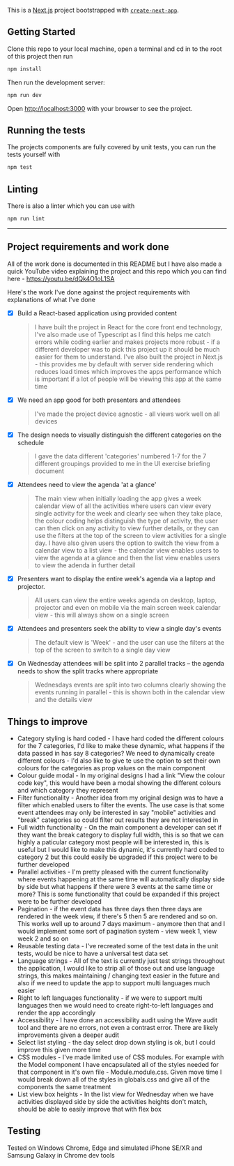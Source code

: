 This is a [Next.js](https://nextjs.org/) project bootstrapped with [`create-next-app`](https://github.com/vercel/next.js/tree/canary/packages/create-next-app).

## Getting Started

Clone this repo to your local machine, open a terminal and cd in to the root of this project then run

```bash
npm install
```

Then run the development server:

```bash
npm run dev
```

Open [http://localhost:3000](http://localhost:3000) with your browser to see the project.

## Running the tests

The projects components are fully covered by unit tests, you can run the tests yourself with

```bash
npm test
```

## Linting

There is also a linter which you can use with

```bash
npm run lint
```

---

## Project requirements and work done

All of the work done is documented in this README but I have also made a quick YouTube video explaining the project and this repo which you can find here - https://youtu.be/dQk4O1oL1SA

Here's the work I've done against the project requirements with explanations of what I've done

- [x] Build a React-based application using provided content

  > I have built the project in React for the core front end technology, I've also made use of Typescript as I find this helps me catch errors while coding earlier and makes projects more robust - if a different developer was to pick this project up it should be much easier for them to understand. I've also built the project in Next.js - this provides me by default with server side rendering which reduces load times which improves the apps performance which is important if a lot of people will be viewing this app at the same time

- [x] We need an app good for both presenters and attendees

  > I've made the project device agnostic - all views work well on all devices

- [x] The design needs to visually distinguish the different categories on the schedule

  > I gave the data different 'categories' numbered 1-7 for the 7 different groupings provided to me in the UI exercise briefing document

- [x] Attendees need to view the agenda 'at a glance'

  > The main view when initially loading the app gives a week calendar view of all the activities where users can view every single activity for the week and clearly see when they take place, the colour coding helps distinguish the type of activity, the user can then click on any activity to view further details, or they can use the filters at the top of the screen to view activities for a single day. I have also given users the option to switch the view from a calendar view to a list view - the calendar view enables users to view the agenda at a glance and then the list view enables users to view the adenda in further detail

- [x] Presenters want to display the entire week's agenda via a laptop and projector.

  > All users can view the entire weeks agenda on desktop, laptop, projector and even on mobile via the main screen week calendar view - this will always show on a single screen

- [x] Attendees and presenters seek the ability to view a single day's events

  > The default view is 'Week' - and the user can use the filters at the top of the screen to switch to a single day view

- [x] On Wednesday attendees will be split into 2 parallel tracks – the agenda needs to show the split tracks where appropriate

  > Wednesdays events are split into two columns clearly showing the events running in parallel - this is shown both in the calendar view and the details view

## Things to improve

- Category styling is hard coded - I have hard coded the different colours for the 7 categories, I'd like to make these dynamic, what happens if the data passed in has say 8 categories? We need to dynamically create different colours - I'd also like to give te use the option to set their own colours for the categories as prop values on the main <Agenda /> component
- Colour guide modal - In my original designs I had a link "View the colour code key", this would have been a modal showing the different colours and which category they represent
- Filter functionality - Another idea from my original design was to have a filter which enabled users to filter the events. The use case is that some event attendees may only be interested in say "mobile" activities and "break" categories so could filter out results they are not interested in
- Full width functionality - On the main <Agenda /> component a developer can set if they want the break category to display full width, this is so that we can highly a paticular category most people will be interested in, this is useful but I would like to make this dynamic, it's currently hard coded to category 2 but this could easily be upgraded if this project were to be further developed
- Parallel activities - I'm pretty pleased with the current functionality where events happening at the same time will automatically display side by side but what happens if there were 3 events at the same time or more? This is some functionality that could be expanded if this project were to be further developed
- Pagination - if the event data has three days then three days are rendered in the week view, if there's 5 then 5 are rendered and so on. This works well up to around 7 days maximum - anymore then that and I would implement some sort of pagination system - view week 1, view week 2 and so on
- Reusable testing data - I've recreated some of the test data in the unit tests, would be nice to have a universal test data set
- Language strings - All of the text is currently just test strings throughout the application, I would like to strip all of those out and use language strings, this makes maintaining / changing text easier in the future and also if we need to update the app to support multi languages much easier
- Right to left languages functionality - if we were to support multi languages then we would need to create right-to-left languages and render the app accordingly
- Accessibility - I have done an accessibility audit using the Wave audit tool and there are no errors, not even a contrast error. There are likely improvements given a deeper audit
- Select list styling - the day select drop down styling is ok, but I could improve this given more time
- CSS modules - I've made limited use of CSS modules. For example with the Model component I have encapsulated all of the styles needed for that component in it's own file - Module.module.css. Given move time I would break down all of the styles in globals.css and give all of the components the same treatment
- List view box heights - In the list view for Wednesday when we have activities displayed side by side the activities heights don't match, should be able to easily improve that with flex box

## Testing

Tested on Windows Chrome, Edge and simulated iPhone SE/XR and Samsung Galaxy in Chrome dev tools
